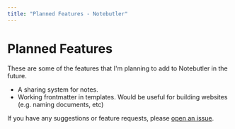 ```yaml
---
title: "Planned Features - Notebutler"
---
```


# Planned Features

These are some of the features that I'm planning to add to Notebutler in the
future.

- A sharing system for notes.
- Working frontmatter in templates. Would be useful for building websites (e.g. naming documents, etc)

If you have any suggestions or feature requests, please
[open an issue](https://github.com/marcusleonas/notebutler/issues/new).
